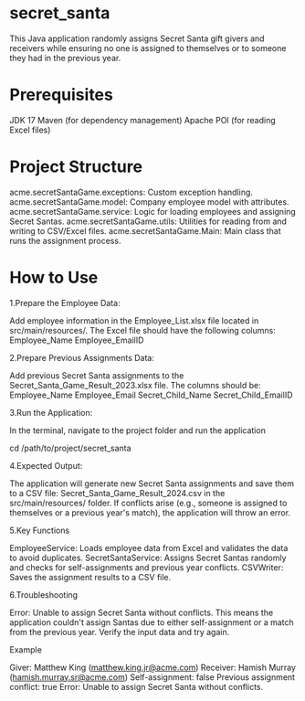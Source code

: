 # secret_santa

This Java application randomly assigns Secret Santa gift givers and receivers while ensuring no one is assigned to themselves or to someone they had in the previous year.

# Prerequisites
JDK 17
Maven (for dependency management)
Apache POI (for reading Excel files)
# Project Structure
acme.secretSantaGame.exceptions: Custom exception handling.
acme.secretSantaGame.model: Company employee model with attributes.
acme.secretSantaGame.service: Logic for loading employees and assigning Secret Santas.
acme.secretSantaGame.utils: Utilities for reading from and writing to CSV/Excel files.
acme.secretSantaGame.Main: Main class that runs the assignment process.
# How to Use
1.Prepare the Employee Data:

Add employee information in the Employee_List.xlsx file located in src/main/resources/.
The Excel file should have the following columns:
Employee_Name
Employee_EmailID

2.Prepare Previous Assignments Data:

Add previous Secret Santa assignments to the Secret_Santa_Game_Result_2023.xlsx file.
The columns should be:
Employee_Name
Employee_Email
Secret_Child_Name
Secret_Child_EmailID

3.Run the Application:

In the terminal, navigate to the project folder and run the application

cd /path/to/project/secret_santa

4.Expected Output:

The application will generate new Secret Santa assignments and save them to a CSV file: Secret_Santa_Game_Result_2024.csv in the src/main/resources/ folder.
If conflicts arise (e.g., someone is assigned to themselves or a previous year's match), the application will throw an error.

5.Key Functions

EmployeeService: Loads employee data from Excel and validates the data to avoid duplicates.
SecretSantaService: Assigns Secret Santas randomly and checks for self-assignments and previous year conflicts.
CSVWriter: Saves the assignment results to a CSV file.

6.Troubleshooting

Error: Unable to assign Secret Santa without conflicts.
This means the application couldn't assign Santas due to either self-assignment or a match from the previous year. Verify the input data and try again.

Example

Giver: Matthew King (matthew.king.jr@acme.com)
Receiver: Hamish Murray (hamish.murray.sr@acme.com)
Self-assignment: false
Previous assignment conflict: true
Error: Unable to assign Secret Santa without conflicts.

